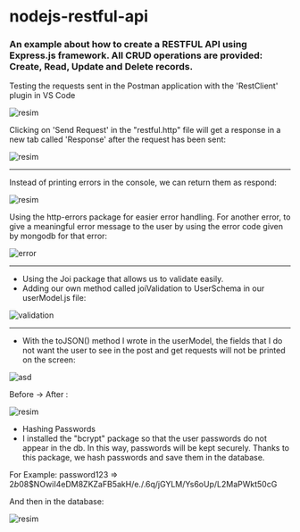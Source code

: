 # nodejs-restful-api

### An example about how to create a RESTFUL API using Express.js framework. All CRUD operations are provided: Create, Read, Update and Delete records.

Testing the requests sent in the Postman application with the 'RestClient' plugin in VS Code 

![resim](https://user-images.githubusercontent.com/81221395/126902908-6edb0b35-b91d-4eac-8ba9-4bf1d1de0e7f.png)

Clicking on 'Send Request' in the "restful.http" file will get a response in a new tab called 'Response' after the request has been sent: 

![resim](https://user-images.githubusercontent.com/81221395/126903096-a5bf1a99-6531-436a-89b3-d4239a6131f3.png)

<hr>

Instead of printing errors in the console, we can return them as respond: 

![resim](https://user-images.githubusercontent.com/81221395/126903336-893f8a51-3831-4380-934a-3e5b8384b90b.png)

Using the http-errors package for easier error handling.
For another error, to give a meaningful error message to the user by using the error code given by mongodb for that error: 

![error](https://user-images.githubusercontent.com/81221395/126903669-828bbd0f-d94b-4a47-80d3-04c9b64fd6fe.png)

<hr>

- Using the Joi package that allows us to validate easily.
- Adding our own method called joiValidation to UserSchema in our userModel.js file: 

![validation](https://user-images.githubusercontent.com/81221395/126903855-24e92d55-bde2-47c3-949a-37b2880d6128.png)

<hr>

- With the toJSON() method I wrote in the userModel, the fields that I do not want the user to see in the post and get requests will not be printed on the screen: 

![asd](https://user-images.githubusercontent.com/81221395/126903996-90dc2bb2-0b38-4305-8e6c-0f6a30345ab4.png)

Before -> After : 

![resim](https://user-images.githubusercontent.com/81221395/126904035-c8d96bad-e7ea-450e-a219-cb17e3611ad8.png)

- Hashing Passwords
- I installed the "bcrypt" package so that the user passwords do not appear in the db. In this way, passwords will be kept securely. Thanks to this package, we hash passwords and save them in the database. 

For Example: password123 => $2b$08$NOwiI4eDM8ZKZaFB5akH/e./.6q/jGYLM/Ys6oUp/L2MaPWkt50cG

And then in the database: 

![resim](https://user-images.githubusercontent.com/81221395/126904183-ccc4bc1d-c3f7-4f68-b1e1-4f5dee1115e5.png)


